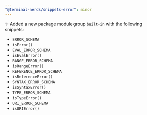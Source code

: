 ```yaml
---
"@terminal-nerds/snippets-error": minor
---
```


✨ Added a new package module group `built-in` with the following snippets:

-   `ERROR_SCHEMA`
-   `isError()`
-   `EVAL_ERROR_SCHEMA`
-   `isEvalError()`
-   `RANGE_ERROR_SCHEMA`
-   `isRangeError()`
-   `REFERENCE_ERROR_SCHEMA`
-   `isReferenceError()`
-   `SYNTAX_ERROR_SCHEMA`
-   `isSyntaxError()`
-   `TYPE_ERROR_SCHEMA`
-   `isTypeError()`
-   `URI_ERROR_SCHEMA`
-   `isURIError()`
